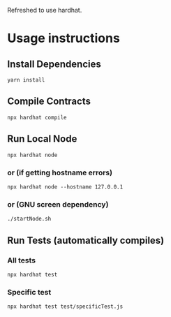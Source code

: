 Refreshed to use hardhat.

# Usage instructions

## Install Dependencies

`yarn install`

## Compile Contracts

`npx hardhat compile`

## Run Local Node

`npx hardhat node`

### or (if getting hostname errors)

`npx hardhat node --hostname 127.0.0.1`

### or (GNU screen dependency)

`./startNode.sh`

## Run Tests (automatically compiles)

### All tests
`npx hardhat test`

### Specific test
`npx hardhat test test/specificTest.js`


